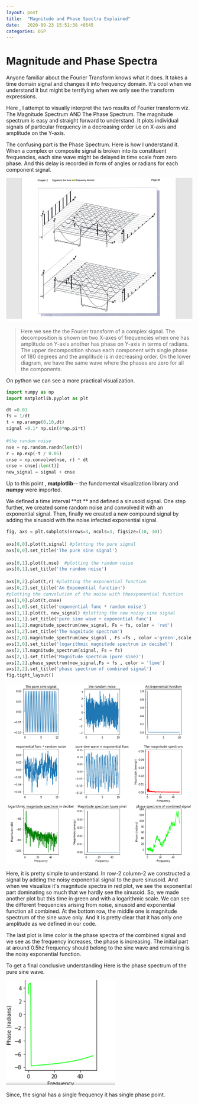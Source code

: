 ```yaml
---
layout: post
title:  "Magnitude and Phase Spectra Explained"
date:   2020-09-23 15:51:38 +0545
categories: DSP
---
```

# Magnitude and Phase Spectra

Anyone familiar about the Fourier Transform  knows what it does. It takes a time domain signal and changes it into frequency domain. It's cool when we understand it but might be terrifying when we only see the transform expressions.

Here , I attempt to visually interpret the two results of Fourier transform viz. The Magnitude Spectrum AND The Phase Spectrum. The magnitude spectrum is easy and straight forward to understand. It plots individual signals of particular frequency in a decreasing order i.e on X-axis and amplitude on the Y-axis. 

The confusing part is the Phase Spectrum. Here is how I understand it. When a complex or composite signal is broken into its constituent frequencies, each sine wave might be delayed in time scale from zero phase. And this delay is recorded in form of angles or radians for each component signal.

![The decomposition of a complex signal](https://github.com/thelearningcurves/my_blog/blob/master/images/fourier.PNG?raw=true)

> Here we see the the Fourier transform of a complex signal. The decomposition is shown on two X-axes of frequencies when one has amplitude on Y-axis another has phase on Y-axis in terms of radians. The upper decomposition shows each component with single phase of  180 degrees and the amplitude is in decreasing order. On the lower diagram, we have the same wave where the phases are zero for all the components.

On python we can see a more practical visualization.

```python
import numpy as np
import matplotlib.pyplot as plt

```

```python
dt =0.01
fs = 1/dt
t = np.arange(0,10,dt)
signal =0.1* np.sin(4*np.pi*t)

#the random noise
nse = np.random.randn(len(t))
r = np.exp(-t / 0.05)
cnse = np.convolve(nse, r) * dt
cnse = cnse[:len(t)]
new_signal = signal + cnse

```

Up to this point , **matplotlib**-- the fundamental visualization library and **numpy**  were imported.

We defined a time interval **dt ** and defined a sinusoid signal. One step further, we created some random noise and convolved it with an exponential signal. Then, finally we created a new compound signal by adding the sinusoid with the noise infected exponential signal.

```python
fig, axs = plt.subplots(nrows=3, ncols=3, figsize=(10, 10))

axs[0,0].plot(t,signal) #plotting the pure signal
axs[0,0].set_title('The pure sine signal')

axs[0,1].plot(t,nse)  #plotting the random noise
axs[0,1].set_title('the random noise')

axs[0,2].plot(t,r) #plotting the exponential function
axs[0,2].set_title('An Exponential function')
#plotting the convolution of the noise with theexponential function
axs[1,0].plot(t,cnse)
axs[1,0].set_title('exponential func * random noise')
axs[1,1].plot(t, new_signal) #plotting the new noisy sine signal
axs[1,1].set_title('pure sine wave + exponential func')
axs[1,2].magnitude_spectrum(new_signal, Fs = fs, color = 'red')
axs[1,2].set_title('The magnitude spectrum')
axs[2,0].magnitude_spectrum(new_signal , Fs =fs , color ='green',scale = 'dB')
axs[2,0].set_title('logarithmic magnitude spectrum in decibel')
axs[2,1].magnitude_spectrum(signal, Fs = fs)
axs[2,1].set_title('Magnitude spectrum (pure sine)')
axs[2,2].phase_spectrum(new_signal,Fs = fs , color = 'lime')
axs[2,2].set_title('phase spectrum of combined signal')
fig.tight_layout()
```

![Fourier](https://github.com/thelearningcurves/my_blog/blob/master/images/1.png?raw=true)



Here, it is pretty simple to understand.  In row-2 column-2 we constructed a signal by adding the noisy exponential signal to the pure sinusoid. And when we visualize it's magnitude spectra in red plot, we see the exponential part dominating so much that we hardly see the sinusoid. So, we made another plot but this time in green and with a logarithmic scale. We can see the different frequencies arising from noise, sinusoid and exponential function all combined. At the bottom row, the middle one is magnitude spectrum of the sine wave only. And it is pretty clear that it has only one amplitude as we defined in our code.

The last plot is lime color is the phase spectra of the combined signal and we see as the frequency increases, the phase is increasing. The initial part at around 0.5hz frequency should belong to the sine wave and remaining is the noisy exponential function.

To get a final conclusive understanding Here is the phase spectrum of the pure sine wave.

![sada](https://github.com/thelearningcurves/my_blog/blob/master/images/sada.PNG?raw=true)



Since, the signal has a single frequency it has single phase point.



















```

```

